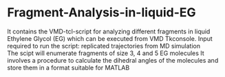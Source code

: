 # Fragment-Analysis-in-liquid-EG
It contains the VMD-tcl-script for analyzing different fragments in liquid Ethylene Glycol (EG) which can be executed from VMD Tkconsole.
Input required to run the script: replicated trajectories from MD simulation  
The scipt will enumerate fragments of size 3, 4 and 5 EG molecules
It involves a procedure to calculate the dihedral angles of the molecules and store them in a format suitable for MATLAB
